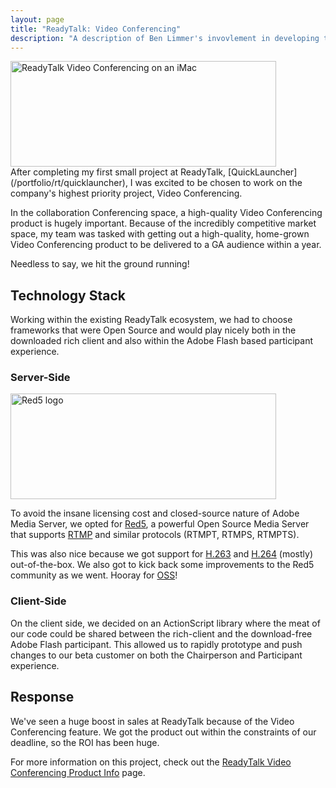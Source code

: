 ```yaml
---
layout: page
title: "ReadyTalk: Video Conferencing"
description: "A description of Ben Limmer's invovlement in developing the ReadyTalk Video Conferencing Product"
---
```


<div class="center">
	<img src="{{ site.base_url }}/{% ministamp _images/pages/portfolio/rt/VCiMacComp.png assets/images/pages/portfolio/rt/VCiMacComp.png %}" height="169" width="425" alt="ReadyTalk Video Conferencing on an iMac" />
</div>
After completing my first small project at ReadyTalk, [QuickLauncher](/portfolio/rt/quicklauncher), I was excited to be chosen to work on the company's highest priority project, Video Conferencing.

In the collaboration Conferencing space, a high-quality Video Conferencing product is hugely important. Because of the
incredibly competitive market space, my team was tasked with getting out a high-quality, home-grown Video Conferencing
product to be delivered to a GA audience within a year.

Needless to say, we hit the ground running!

## Technology Stack

Working within the existing ReadyTalk ecosystem, we had to choose frameworks that were Open Source and would play nicely
both in the downloaded rich client and also within the Adobe Flash based participant experience.

### Server-Side

<div class="center">
	<img src="{{ site.base_url }}/{% ministamp _images/pages/portfolio/rt/Red5.png assets/images/pages/portfolio/rt/Red5.png %}" height="169" width="425" alt="Red5 logo"/>
</div>

To avoid the insane licensing cost and closed-source nature of Adobe Media Server, we opted for
[Red5](http://www.red5.org/), a powerful Open Source Media Server that supports
[RTMP](http://en.wikipedia.org/wiki/Real_Time_Messaging_Protocol) and similar protocols (RTMPT, RTMPS, RTMPTS).

This was also nice because we got support for [H.263](http://en.wikipedia.org/wiki/H.263) and
[H.264](http://en.wikipedia.org/wiki/H.263) (mostly) out-of-the-box. We also got to kick back some improvements to the
Red5 community as we went. Hooray for [OSS](http://en.wikipedia.org/wiki/Open-source_software)!

### Client-Side

On the client side, we decided on an ActionScript library where the meat of our code could be shared between the
rich-client and the download-free Adobe Flash participant. This allowed us to rapidly prototype and push changes to our
beta customer on both the Chairperson and Participant experience.

## Response

We've seen a huge boost in sales at ReadyTalk because of the Video Conferencing feature. We got the product out within
the constraints of our deadline, so the ROI has been huge.

For more information on this project, check out the
[ReadyTalk Video Conferencing Product Info](http://www.readytalk.com/products-services/video) page.
